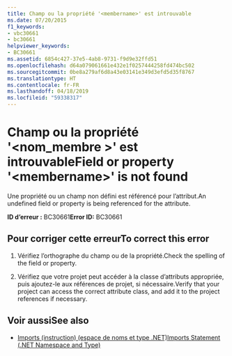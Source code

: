 ```yaml
---
title: Champ ou la propriété '<membername>' est introuvable
ms.date: 07/20/2015
f1_keywords:
- vbc30661
- bc30661
helpviewer_keywords:
- BC30661
ms.assetid: 6854c427-37e5-4ab8-9731-f9d9e32ffd51
ms.openlocfilehash: d64a079061661e432e1f0257444258fd474bc502
ms.sourcegitcommit: 0be8a279af6d8a43e03141e349d3efd5d35f8767
ms.translationtype: HT
ms.contentlocale: fr-FR
ms.lasthandoff: 04/18/2019
ms.locfileid: "59338317"
---
```

# <a name="field-or-property-membername-is-not-found"></a><span data-ttu-id="99b1b-102">Champ ou la propriété '\<nom_membre >' est introuvable</span><span class="sxs-lookup"><span data-stu-id="99b1b-102">Field or property '\<membername>' is not found</span></span>
<span data-ttu-id="99b1b-103">Une propriété ou un champ non défini est référencé pour l’attribut.</span><span class="sxs-lookup"><span data-stu-id="99b1b-103">An undefined field or property is being referenced for the attribute.</span></span>  
  
 <span data-ttu-id="99b1b-104">**ID d’erreur :** BC30661</span><span class="sxs-lookup"><span data-stu-id="99b1b-104">**Error ID:** BC30661</span></span>  
  
## <a name="to-correct-this-error"></a><span data-ttu-id="99b1b-105">Pour corriger cette erreur</span><span class="sxs-lookup"><span data-stu-id="99b1b-105">To correct this error</span></span>  
  
1. <span data-ttu-id="99b1b-106">Vérifiez l’orthographe du champ ou de la propriété.</span><span class="sxs-lookup"><span data-stu-id="99b1b-106">Check the spelling of the field or property.</span></span>  
  
2. <span data-ttu-id="99b1b-107">Vérifiez que votre projet peut accéder à la classe d’attributs appropriée, puis ajoutez-le aux références de projet, si nécessaire.</span><span class="sxs-lookup"><span data-stu-id="99b1b-107">Verify that your project can access the correct attribute class, and add it to the project references if necessary.</span></span>  
  
## <a name="see-also"></a><span data-ttu-id="99b1b-108">Voir aussi</span><span class="sxs-lookup"><span data-stu-id="99b1b-108">See also</span></span>

- [<span data-ttu-id="99b1b-109">Imports (instruction) (espace de noms et type .NET)</span><span class="sxs-lookup"><span data-stu-id="99b1b-109">Imports Statement (.NET Namespace and Type)</span></span>](../../visual-basic/language-reference/statements/imports-statement-net-namespace-and-type.md)

